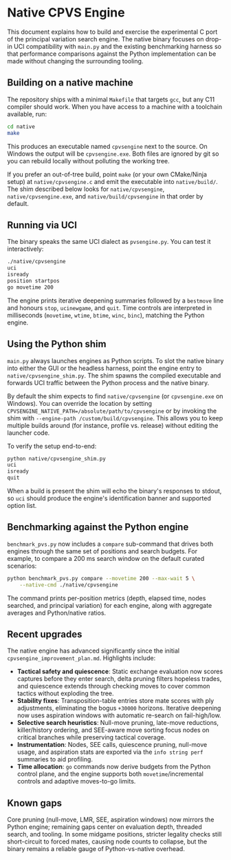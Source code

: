 # Native CPVS Engine

This document explains how to build and exercise the experimental C port of the
principal variation search engine. The native binary focuses on drop-in UCI
compatibility with `main.py` and the existing benchmarking harness so that
performance comparisons against the Python implementation can be made without
changing the surrounding tooling.

## Building on a native machine

The repository ships with a minimal `Makefile` that targets `gcc`, but any C11
compiler should work. When you have access to a machine with a toolchain
available, run:

```bash
cd native
make
```

This produces an executable named `cpvsengine` next to the source. On Windows
the output will be `cpvsengine.exe`. Both files are ignored by git so you can
rebuild locally without polluting the working tree.

If you prefer an out-of-tree build, point `make` (or your own CMake/Ninja setup)
at `native/cpvsengine.c` and emit the executable into `native/build/`. The shim
described below looks for `native/cpvsengine`, `native/cpvsengine.exe`, and
`native/build/cpvsengine` in that order by default.

## Running via UCI

The binary speaks the same UCI dialect as `pvsengine.py`. You can test it
interactively:

```bash
./native/cpvsengine
uci
isready
position startpos
go movetime 200
```

The engine prints iterative deepening summaries followed by a `bestmove` line
and honours `stop`, `ucinewgame`, and `quit`. Time controls are interpreted in
milliseconds (`movetime`, `wtime`, `btime`, `winc`, `binc`), matching the
Python engine.

## Using the Python shim

`main.py` always launches engines as Python scripts. To slot the native binary
into either the GUI or the headless harness, point the engine entry to
`native/cpvsengine_shim.py`. The shim spawns the compiled executable and
forwards UCI traffic between the Python process and the native binary.

By default the shim expects to find `native/cpvsengine` (or `cpvsengine.exe` on
Windows). You can override the location by setting
`CPVSENGINE_NATIVE_PATH=/absolute/path/to/cpvsengine` or by invoking the shim
with `--engine-path /custom/build/cpvsengine`. This allows you to keep multiple
builds around (for instance, profile vs. release) without editing the launcher
code.

To verify the setup end-to-end:

```bash
python native/cpvsengine_shim.py
uci
isready
quit
```

When a build is present the shim will echo the binary's responses to stdout, so
`uci` should produce the engine's identification banner and supported option
list.

## Benchmarking against the Python engine

`benchmark_pvs.py` now includes a `compare` sub-command that drives both engines
through the same set of positions and search budgets. For example, to compare a
200 ms search window on the default curated scenarios:

```bash
python benchmark_pvs.py compare --movetime 200 --max-wait 5 \
    --native-cmd ./native/cpvsengine
```

The command prints per-position metrics (depth, elapsed time, nodes searched,
and principal variation) for each engine, along with aggregate averages and
Python/native ratios.

## Recent upgrades

The native engine has advanced significantly since the initial
`cpvsengine_improvement_plan.md`. Highlights include:

- **Tactical safety and quiescence**: Static exchange evaluation now scores
  captures before they enter search, delta pruning filters hopeless trades, and
  quiescence extends through checking moves to cover common tactics without
  exploding the tree.
- **Stability fixes**: Transposition-table entries store mate scores with ply
  adjustments, eliminating the bogus `+30000` horizons. Iterative deepening now
  uses aspiration windows with automatic re-search on fail-high/low.
- **Selective search heuristics**: Null-move pruning, late-move reductions,
  killer/history ordering, and SEE-aware move sorting focus nodes on critical
  branches while preserving tactical coverage.
- **Instrumentation**: Nodes, SEE calls, quiescence pruning, null-move usage,
  and aspiration stats are exported via the `info string perf` summaries to
  aid profiling.
- **Time allocation**: `go` commands now derive budgets from the Python control
  plane, and the engine supports both `movetime`/incremental controls and
  adaptive moves-to-go limits.

## Known gaps

Core pruning (null-move, LMR, SEE, aspiration windows) now mirrors the Python engine; remaining gaps center on evaluation depth, threaded search, and tooling. In
some midgame positions, stricter legality checks still short-circuit to forced
mates, causing node counts to collapse, but the binary remains a reliable gauge
of Python-vs-native overhead.
